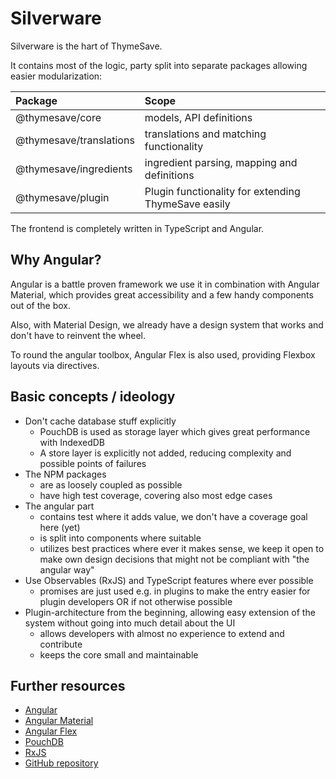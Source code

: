 # Silverware

Silverware is the hart of ThymeSave.

It contains most of the logic, party split into separate packages allowing easier modularization:

| Package                 | Scope                                               |
|:------------------------|:----------------------------------------------------|
| @thymesave/core         | models, API definitions                             |
| @thymesave/translations | translations and matching functionality             |
| @thymesave/ingredients  | ingredient parsing, mapping and definitions         |
| @thymesave/plugin       | Plugin functionality for extending ThymeSave easily |

The frontend is completely written in TypeScript and Angular.

## Why Angular?

Angular is a battle proven framework we use it in combination with Angular Material, which provides great accessibility
and a few handy components out of the box.

Also, with Material Design, we already have a design system that works and don't have to reinvent the wheel.

To round the angular toolbox, Angular Flex is also used, providing Flexbox layouts via directives.

## Basic concepts / ideology

- Don't cache database stuff explicitly
    - PouchDB is used as storage layer which gives great performance with IndexedDB
    - A store layer is explicitly not added, reducing complexity and possible points of failures
- The NPM packages
    - are as loosely coupled as possible
    - have high test coverage, covering also most edge cases
- The angular part
    - contains test where it adds value, we don't have a coverage goal here (yet)
    - is split into components where suitable
    - utilizes best practices where ever it makes sense, we keep it open to make own design decisions that might not be
      compliant with "the angular way"
- Use Observables (RxJS) and TypeScript features where ever possible
    - promises are just used e.g. in plugins to make the entry easier for plugin developers OR if not otherwise possible
- Plugin-architecture from the beginning, allowing easy extension of the system without going into much detail about the
  UI
    - allows developers with almost no experience to extend and contribute
    - keeps the core small and maintainable

## Further resources

- [Angular](https://angular.io)
- [Angular Material](https://material.angular.io/)
- [Angular Flex](https://github.com/angular/flex-layout)
- [PouchDB](https://pouchdb.com/)
- [RxJS](https://rxjs.dev/)
- [GitHub repository](https://github.com/thymesave/silverware)
